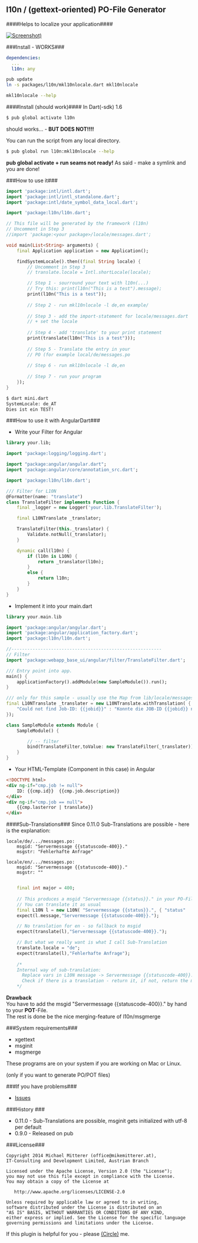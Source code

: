 l10n / (gettext-oriented) PO-File Generator
-------------------------------------------
####Helps to localize your application####

[![Screenshot][1])](http://www.youtube.com/watch?v=vPfl-xPTjs0)

###Install - WORKS###

```yaml
dependencies:
  ...  
  l10n: any
```
    
```bash
pub update
ln -s packages/l10n/mkl10nlocale.dart mkl10nlocale

mkl10nlocale --help
```

####Install (should work)####
In Dart(-sdk) 1.6 
```bash
$ pub global activate l10n
```
should works... - <b>BUT DOES NOT!!!!</b>

You can run the script from any local directory.
```bash
$ pub global run l10n:mkl10nlocale --help
```
<b>pub global activate + run seams not ready!</b> As said - make a symlink and you are done!

###How to use it###

```dart
import 'package:intl/intl.dart';
import 'package:intl/intl_standalone.dart';
import 'package:intl/date_symbol_data_local.dart';

import 'package:l10n/l10n.dart';

// This file will be generated by the framework (l10n)
// Uncomment in Step 3
//import 'package:<your package>/locale/messages.dart';

void main(List<String> arguments) {
    final Application application = new Application();

    findSystemLocale().then((final String locale) {
        // Uncomment in Step 3
        // translate.locale = Intl.shortLocale(locale);

        // Step 1 - sourround your text with l10n(...)
        // Try this: print(l10n("This is a test").message);
        print(l10n("This is a test"));  
               
        // Step 2 - run mkl10nlocale -l de,en example/
        
        // Step 3 - add the import-statement for locale/messages.dart
        // + set the locale
        
        // Step 4 - add 'translate' to your print statement
        print(translate(l10n("This is a test")));  
        
        // Step 5 - Translate the entry in your 
        // PO (for example local/de/messages.po
        
        // Step 6 - run mkl10nlocale -l de,en
        
        // Step 7 - run your program 
    });
}
```

```bash
$ dart mini.dart 
SystemLocale: de_AT
Dies ist ein TEST!
```

###How to use it with AngularDart###
- Write your Filter for Angular

```dart
library your.lib;

import 'package:logging/logging.dart';

import "package:angular/angular.dart";
import 'package:angular/core/annotation_src.dart';

import 'package:l10n/l10n.dart';

/// Filter for L10N
@Formatter(name: "translate")
class TranslateFilter implements Function {
    final _logger = new Logger('your.lib.TranslateFilter');

    final L10NTranslate _translator;

    TranslateFilter(this._translator) {
        Validate.notNull(_translator);
    }

    dynamic call(l10n) {
        if (l10n is L10N) {
            return _translator(l10n);
        }
        else {
            return l10n;
        }
    }
}
```

- Implement it into your main.dart

```dart
library your.main.lib

import 'package:angular/angular.dart';
import 'package:angular/application_factory.dart';
import 'package:l10n/l10n.dart';

//---------------------------------------------------------
// Filter
import 'package:webapp_base_ui/angular/filter/TranslateFilter.dart';

/// Entry point into app.
main() {
    applicationFactory().addModule(new SampleModule()).run();
}

/// only for this sample - usually use the Map from lib/locale/messages.dart
final L10NTranslate _translater = new L10NTranslate.withTranslation( {
    "Could not find Job-ID: {{jobid}}" : "Konnte die JOB-ID {{jobid}} nicht finden..."
});

class SampleModule extends Module {
    SampleModule() {

        // -- filter
        bind(TranslateFilter,toValue: new TranslateFilter(_translater));
    }
}
```

- Your HTML-Template (Component in this case) in Angular
```html
<!DOCTYPE html>
<div ng-if="cmp.job != null">
    ID: {{cmp.id}}  {{cmp.job.description}}
</div>
<div ng-if="cmp.job == null">
    {{cmp.lasterror | translate}}
</div>
```

####Sub-Translations###
Since 0.11.0 Sub-Translations are possible - here is the explanation:
 
```
locale/de/.../messages.po: 
    msgid: "Servermessage {{statuscode-400}}."
    msgstr: "Fehlerhafte Anfrage"
    
locale/en/.../messages.po: 
    msgid: "Servermessage {{statuscode-400}}."
    msgstr: ""
    
```

```dart
    final int major = 400;
    
    // This produces a msgid "Servermessage {{status}}." in your PO-File.
    // You can translate it as usual 
    final L10N l = new L10N( "Servermessage {{status}}.", { "status"  : "{{statuscode-${major}}}" });
    expect(l.message,"Servermessage {{statuscode-400}}.");

    // No translation for en - so fallback to msgid
    expect(translate(l),"Servermessage {{statuscode-400}}.");

    // But what we really want is what I call Sub-Translation
    translate.locale = "de";
    expect(translate(l),"Fehlerhafte Anfrage");
    
    /* 
    Internal way of sub-translation: 
      Replace vars in L10N message -> Servermessage {{statuscode-400}}.
      Check if there is a translation - return it, if not, return the msgid
    */
```

<b>Drawback</b><br>
You have to add the msgid "Servermessage {{statuscode-400}}." by hand to your <strong>POT</strong>-File.<br>
The rest is done be the nice merging-feature of l10n/msgmerge 

###System requirements###
* xgettext
* msginit
* msgmerge

These programs are on your system if you are working on Mac or Linux.

(only if you want to generate PO/POT files)

###If you have problems###
* [Issues][2]

###History ###
* 0.11.0 - Sub-Translations are possible, msginit gets initialized with utf-8 per default
* 0.9.0 - Released on pub

###License###

    Copyright 2014 Michael Mitterer (office@mikemitterer.at), 
    IT-Consulting and Development Limited, Austrian Branch

    Licensed under the Apache License, Version 2.0 (the "License");
    you may not use this file except in compliance with the License.
    You may obtain a copy of the License at

       http://www.apache.org/licenses/LICENSE-2.0

    Unless required by applicable law or agreed to in writing, 
    software distributed under the License is distributed on an 
    "AS IS" BASIS, WITHOUT WARRANTIES OR CONDITIONS OF ANY KIND, 
    either express or implied. See the License for the specific language 
    governing permissions and limitations under the License.
    
    
If this plugin is helpful for you - please [(Circle)](http://gplus.mikemitterer.at/) me.

[1]: https://raw.githubusercontent.com/MikeMitterer/dart-l10n-gettext/master/doc/_resources/screenshot.png
[2]: https://github.com/MikeMitterer/dart-l10n-gettext/issues

